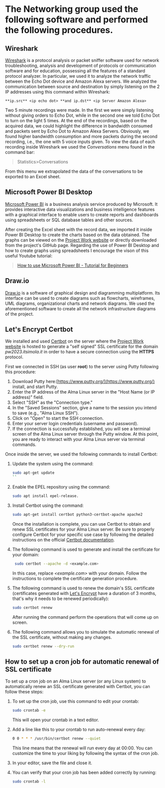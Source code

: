 # The Networking group used the following software and performed the following procedures.

## Wireshark

[Wireshark](https://www.wireshark.org/) is a protocol analysis or packet sniffer software used for network troubleshooting, analysis and development of protocols or communication software and for education, possessing all the features of a standard protocol analyzer.
In particular, we used it to analyze the network traffic between the Echo Dot device and Amazon Alexa servers.
We analyzed the communication between source and destination by simply listening on the 2 IP addresses using this command within Wireshark:

```wireshark
**ip.src** <ip echo dot> **and ip.dst** <ip Server Amazon Alexa>
```

Two 5 minute recordings were made.
In the first we were simply listening without giving orders to Echo Dot, while in the second one we told Echo Dot to turn on the light 5 times.
At the end of the recordings, based on the acquired data, we could highlight the difference in bandwidth consumed and packets sent by Echo Dot to Amazon Alexa Servers. Obviously, we found higher bandwidth consumption and more packets during the second recording, i.e., the one with 5 voice inputs given.
To view the data of each recording inside Wireshark we used the *Conversations* menu found in the command bar:
> Statistics>Conversations

From this menu we extrapolated the data of the conversations to be exported to an Excel sheet.

## Microsoft Power BI Desktop
[Microsoft Power BI](https://powerbi.microsoft.com/) is a business analysis service produced by Microsoft. It provides interactive data visualizations and business intelligence features with a graphical interface to enable users to create reports and dashboards using spreadsheets or SQL database tables and other sources.

After creating the Excel sheet with the record data, we imported it inside Power BI Desktop to create the charts based on the data obtained.
The graphs can be viewed on the [Project Work website](https://pw2023.itsimola.it/) or directly downloaded from the project's GitHub page.
Regarding the use of Power BI Desktop and how to create graphs using spreadsheets I encourage the vison of this useful Youtube tutorial:

>[How to use Microsoft Power BI - Tutorial for Beginners](https://www.youtube.com/watch?v=TmhQCQr_DCA)

## <span>Draw.io</span>

[Draw.io](https://www.drawio.com/) is a software of graphical design and diagramming multiplatform.
Its interface can be used to create diagrams such as flowcharts, wireframes, UML diagrams, organizational charts and network diagrams.
We used the aforementioned software to create all the network infrastructure diagrams of the project.

## Let's Encrypt Certbot

We installed and used [Certbot](https://certbot.eff.org/) on the server where the [Project Work website](https://pw2023.itsimola.it/) is hosted to generate a "self signed" SSL certificate for the domain *pw2023.itsimola<nolink>.it* in order to have a secure connection using the **HTTPS** protocol.

First we connected in SSH (as user **root**) to the server using Putty following this procedure:

1. Download Putty here:[https://www.putty.org/](https://www.putty.org/) install, and start Putty.
2. Enter the IP address of the Alma Linux server in the "Host Name (or IP address)" field.
3. Select "SSH" as the "Connection type."
4. In the "Saved Sessions" section, give a name to the session you intend to save (e.g., "Alma Linux SSH").
5. Click on "Open" to start the SSH connection.
6. Enter your server login credentials (username and password).
7. If the connection is successfully established, you will see a terminal screen of the Alma Linux server through the Putty window. At this point, you are ready to interact with your Alma Linux server via terminal commands.

Once inside the server, we used the following commands to install Certbot:

1. Update the system using the command:

    ```bash
    sudo apt-get update
    ``

2. Enable the EPEL repository using the command:

    ```bash
    sudo apt install epel-release.
    ```

3. Install Certbot using the command:

    ```bash
    sudo apt-get install certbot python3-certbot-apache apache2
    ```

    Once the installation is complete, you can use Certbot to obtain and renew SSL certificates for your Alma Linux server. Be sure to properly configure Certbot for your specific use case by following the detailed instructions on the official [Certbot documentation](https://eff-certbot.readthedocs.io/en/stable/).

4. The following command is used to generate and install the certificate for your domain:

   ```bash
    sudo certbot --apache -d <example.com>
    ```

    In this case, replace *<example.<nolink>com>* with your domain.
    Follow the instructions to complete the certificate generation procedure.

5. The following command is used to renew the domain's SSL certificate (certificates generated with [Let's Encrypt](https://letsencrypt.org/) have a duration of 3 months, that's why it needs to be renewed periodically):

    ```bash
    sudo certbot renew
    ```

    After running the command perform the operations that will come up on screen.

6. The following command allows you to simulate the automatic renewal of the SSL certificate, without making any changes.

    ```bash
    sudo certbot renew --dry-run

## How to set up a cron job for automatic renewal of SSL certificate 

To set up a cron job on an Alma Linux server (or any Linux system) to automatically renew an SSL certificate generated with Certbot, you can follow these steps:

1. To set up the cron job, use this command to edit your crontab:

    ```bash
    sudo crontab -e
    ```

    This will open your crontab in a text editor.

2. Add a line like this to your crontab to run auto-renewal every day:

    ```bash
    0 0 * * * /usr/bin/certbot renew --quiet
    ```

    This line means that the renewal will run every day at 00:00. You can customize the time to your liking by following the syntax of the cron job.

3. In your editor, save the file and close it.

4. You can verify that your cron job has been added correctly by running:

    ```bash
    sudo crontab -l
    ```
